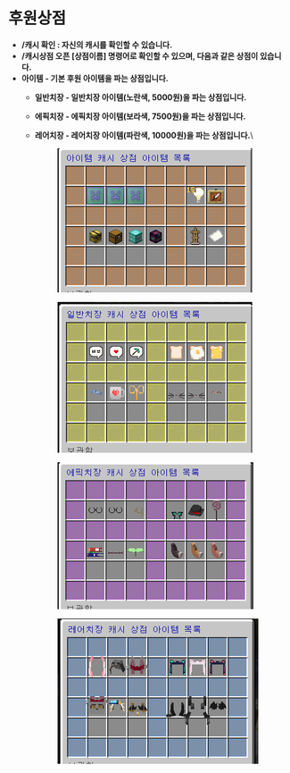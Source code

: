 # 후원상점

* **/캐시 확인 : 자신의 캐시를 확인할 수 있습니다.**
* **/캐시상점 오픈 \[상점이름] 명령어로 확인할 수 있으며, 다음과 같은 상점이 있습니다.**
* **아이템 - 기본 후원 아이템을 파는 상점입니다.**
  * **일반치장 - 일반치장 아이템(노란색, 5000원)을 파는 상점입니다.**
  * **에픽치장 - 에픽치장 아이템(보라색, 7500원)을 파는 상점입니다.**
  *   **레어치장 - 레어치장 아이템(파란색, 10000원)을 파는 상점입니다.**\


      <figure><img src="../../.gitbook/assets/image (3) (1).png" alt=""><figcaption></figcaption></figure>



      <figure><img src="../../.gitbook/assets/image (11).png" alt=""><figcaption></figcaption></figure>



      <figure><img src="../../.gitbook/assets/image (12).png" alt=""><figcaption></figcaption></figure>



      <figure><img src="../../.gitbook/assets/image (3) (3).png" alt=""><figcaption></figcaption></figure>
